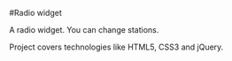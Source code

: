 #Radio widget

A radio widget. You can change stations.

Project covers technologies like HTML5, CSS3 and jQuery.



